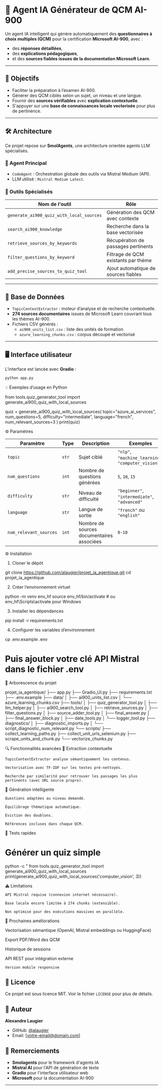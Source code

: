# 🤖 Agent IA Générateur de QCM AI-900

Un agent IA intelligent qui génère automatiquement des **questionnaires à choix multiples (QCM)** pour la certification **Microsoft AI-900**, avec :
- des **réponses détaillées**,
- des **explications pédagogiques**, 
- et des **sources fiables issues de la documentation Microsoft Learn**.

---

## 🎯 Objectifs

- Faciliter la préparation à l’examen AI-900.
- Générer des QCM ciblés selon un sujet, un niveau et une langue.
- Fournir des **sources vérifiables** avec **explication contextuelle**.
- S'appuyer sur une **base de connaissances locale vectorisée** pour plus de pertinence.

---

## 🛠️ Architecture

Ce projet repose sur **SmolAgents**, une architecture orientée agents LLM spécialisés.

### 🧠 Agent Principal
- `CodeAgent` : Orchestration globale des outils via Mistral Medium (API).
- LLM utilisé : `Mistral Medium Latest`.

### 🧰 Outils Spécialisés

| Nom de l'outil | Rôle |
|----------------|------|
| `generate_ai900_quiz_with_local_sources` | Génération des QCM avec contexte |
| `search_ai900_knowledge` | Recherche dans la base vectorisée |
| `retrieve_sources_by_keywords` | Récupération de passages pertinents |
| `filter_questions_by_keyword` | Filtrage de QCM existants par thème |
| `add_precise_sources_to_quiz_tool` | Ajout automatique de sources fiables |

---

## 🧠 Base de Données

- `TopicContextExtractor` : moteur d’analyse et de recherche contextuelle.
- **274 sources documentaires** issues de Microsoft Learn couvrant tous les thèmes AI-900.
- Fichiers CSV générés :
  - `ai900_units_list.csv` : liste des unités de formation
  - `azure_learning_chunks.csv` : corpus découpé et vectorisé

---

## 🖥️ Interface utilisateur

L’interface est lancée avec **Gradio** :
```bash
python app.py
```

💡 Exemples d’usage en Python

from tools.quiz_generator_tool import generate_ai900_quiz_with_local_sources

quiz = generate_ai900_quiz_with_local_sources(
    topic="azure_ai_services",
    num_questions=5,
    difficulty="intermediate",
    language="french",
    num_relevant_sources=3
)
print(quiz)

⚙️ Paramètres

| Paramètre              | Type  | Description                               | Exemples                                           |
| ---------------------- | ----- | ----------------------------------------- | -------------------------------------------------- |
| `topic`                | `str` | Sujet ciblé                               | `"nlp"`, `"machine_learning"`, `"computer_vision"` |
| `num_questions`        | `int` | Nombre de questions générées              | `5`, `10`, `15`                                    |
| `difficulty`           | `str` | Niveau de difficulté                      | `"beginner"`, `"intermediate"`, `"advanced"`       |
| `language`             | `str` | Langue de sortie                          | `"french"` ou `"english"`                          |
| `num_relevant_sources` | `int` | Nombre de sources documentaires associées | `0-10`                                             |

⚙️ Installation

1. Cloner le dépôt

git clone https://github.com/alaugier/projet_ia_agentique.git
cd projet_ia_agentique

2. Créer l’environnement virtuel

python -m venv env_hf
source env_hf/bin/activate  # ou env_hf\Scripts\activate pour Windows

3. Installer les dépendances

pip install -r requirements.txt

4. Configurer les variables d’environnement

cp .env.example .env
# Puis ajouter votre clé API Mistral dans le fichier .env

📁 Arborescence du projet

projet_ia_agentique/
├── app.py
├── Gradio_UI.py
├── requirements.txt
├── .env.example
├── data/
│   ├── ai900_units_list.csv
│   └── azure_learning_chunks.csv
├── tools/
│   ├── quiz_generator_tool.py
│   ├── llm_helper.py
│   ├── ai900_search_tool.py
│   ├── retrieve_sources.py
│   ├── filter_questions.py
│   ├── source_adder_tool.py
│   ├── final_answer.py
│   ├── final_answer_block.py
│   ├── date_tools.py
│   └── logger_tool.py
├── diagnostics/
│   ├── diagnostic_imports.py
│   └── script_diagnostic_num_relevant.py
└── scripts/
    ├── collect_learning_paths.py
    ├── collect_unit_urls_selenium.py
    ├── scrape_units_and_chunk.py
    └── vectorize_chunks.py

🔍 Fonctionnalités avancées
🔬 Extraction contextuelle

    TopicContextExtractor analyse sémantiquement les contenus.

    Vectorisation avec TF-IDF sur les textes pré-nettoyés.

    Recherche par similarité pour retrouver les passages les plus pertinents (avec URL source propre).

🧠 Génération intelligente

    Questions adaptées au niveau demandé.

    Équilibrage thématique automatique.

    Éviction des doublons.

    Références incluses dans chaque QCM.

🧪 Tests rapides

# Générer un quiz simple
python -c "
from tools.quiz_generator_tool import generate_ai900_quiz_with_local_sources
print(generate_ai900_quiz_with_local_sources('computer_vision', 3))

⚠️ Limitations

    API Mistral requise (connexion internet nécessaire).

    Base locale encore limitée à 274 chunks (extensible).

    Non optimisé pour des exécutions massives en parallèle.

📝 Prochaines améliorations

Vectorisation sémantique (OpenAI, Mistral embeddings ou HuggingFace)

Export PDF/Word des QCM

Historique de sessions

API REST pour intégration externe

    Version mobile responsive

## 📄 Licence

Ce projet est sous licence MIT. Voir le fichier `LICENSE` pour plus de détails.

## 👤 Auteur

**Alexandre Laugier**
- GitHub: [@alaugier](https://github.com/alaugier)
- Email: [votre-email@domain.com]

## 🙏 Remerciements

- **Smolagents** pour le framework d'agents IA
- **Mistral AI** pour l'API de génération de texte
- **Gradio** pour l'interface utilisateur web
- **Microsoft** pour la documentation AI-900

---
